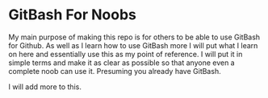 # GitBash For Noobs

My main purpose of making this repo is for others to be able to use GitBash for Github.
As well as I learn how to use GitBash more I will put what I learn on here and essentially use this as my point of reference.
I will put it in simple terms and make it as clear as possible so that anyone even a complete noob can use it.
Presuming you already have GitBash. 

I will add more to this. 
